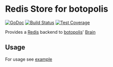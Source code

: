# Redis Store for botopolis

[![GoDoc](https://godoc.org/github.com/botopolis/redis?status.svg)](https://godoc.org/github.com/botopolis/redis) [![Build Status](https://circleci.com/gh/botopolis/redis.svg?style=svg)](https://circleci.com/gh/botopolis/redis) [![Test Coverage](https://api.codeclimate.com/v1/badges/e7391205c6e0a95fcc48/test_coverage)](https://codeclimate.com/github/botopolis/redis/test_coverage)

Provides a [Redis](https://redis.io) backend to [botopolis](https://github.com/botopolis/bot)' [Brain](https://github.com/botopolis/bot/blob/master/brain.go)

## Usage

For usage see [example](./example_test.go)
